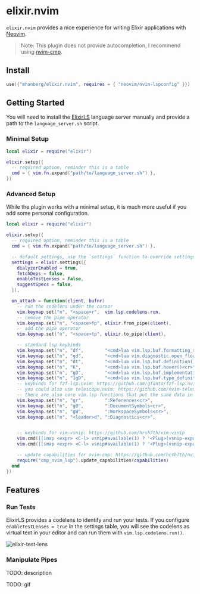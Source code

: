 # elixir.nvim

`elixir.nvim` provides a nice experience for writing Elixir applications with [Neovim](https://github.com/neovim/neovim).

> Note: This plugin does not provide autocompletion, I recommend using [nvim-cmp](https://github.com/hrsh7th/nvim-cmp).

## Install

```lua
use({"mhanberg/elixir.nvim", requires = { "neovim/nvim-lspconfig" }})
```

## Getting Started

You will need to install the [ElixirLS](https://github.com/elixir-lsp/elixir-ls) language server manually and provide a path to the `language_server.sh` script.

### Minimal Setup

```lua
local elixir = require("elixir")

elixir.setup({
  -- required option, reminder this is a table
  cmd = { vim.fn.expand("path/to/language_server.sh") },
})
```

### Advanced Setup

While the plugin works with a minimal setup, it is much more useful if you add some personal configuration.

```lua
local elixir = require("elixir")

elixir.setup({
  -- required option, reminder this is a table
  cmd = { vim.fn.expand("path/to/language_server.sh") },

  -- default settings, use the `settings` function to override settings
  settings = elixir.settings({
    dialyzerEnabled = true,
    fetchDeps = false,
    enableTestLenses = false,
    suggestSpecs = false,
  }),

  on_attach = function(client, bufnr)
    -- run the codelens under the cursor
    vim.keymap.set("n", "<space>r",  vim.lsp.codelens.run,                             { buffer = true, noremap = true })
    -- remove the pipe operator
    vim.keymap.set("n", "<space>fp", elixir.from_pipe(client),                         { buffer = true, noremap = true })
    -- add the pipe operator
    vim.keymap.set("n", "<space>tp", elixir.to_pipe(client),                           { buffer = true, noremap = true })

    -- standard lsp keybinds
    vim.keymap.set("n", "df",        "<cmd>lua vim.lsp.buf.formatting_seq_sync()<cr>", { buffer = true, noremap = true })
    vim.keymap.set("n", "gd",        "<cmd>lua vim.diagnostic.open_float()<cr>",       { buffer = true, noremap = true })
    vim.keymap.set("n", "dt",        "<cmd>lua vim.lsp.buf.definition()<cr>",          { buffer = true, noremap = true })
    vim.keymap.set("n", "K",         "<cmd>lua vim.lsp.buf.hover()<cr>",               { buffer = true, noremap = true })
    vim.keymap.set("n", "gD",        "<cmd>lua vim.lsp.buf.implementation()<cr>",      { buffer = true, noremap = true })
    vim.keymap.set("n", "1gD",       "<cmd>lua vim.lsp.buf.type_definition()<cr>",     { buffer = true, noremap = true })
    -- keybinds for fzf-lsp.nvim: https://github.com/gfanto/fzf-lsp.nvim
    -- you could also use telescope.nvim: https://github.com/nvim-telescope/telescope.nvim
    -- there are also core vim.lsp functions that put the same data in the loclist
    vim.keymap.set("n", "gr",        ":References<cr>",                                { buffer = true, noremap = true })
    vim.keymap.set("n", "g0",        ":DocumentSymbols<cr>",                           { buffer = true, noremap = true })
    vim.keymap.set("n", "gW",        ":WorkspaceSymbols<cr>",                          { buffer = true, noremap = true })
    vim.keymap.set("n", "<leader>d", ":Diagnostics<cr>",                               { buffer = true, noremap = true })


    -- keybinds for vim-vsnip: https://github.com/hrsh7th/vim-vsnip
    vim.cmd([[imap <expr> <C-l> vsnip#available(1) ? '<Plug>(vsnip-expand-or-jump)' : '<C-l>']])
    vim.cmd([[smap <expr> <C-l> vsnip#available(1) ? '<Plug>(vsnip-expand-or-jump)' : '<C-l>']])

    -- update capabilities for nvim-cmp: https://github.com/hrsh7th/nvim-cmp
    require("cmp_nvim_lsp").update_capabilities(capabilities)
  end
})
```

## Features

### Run Tests

ElixirLS provides a codelens to identify and run your tests. If you configure `enableTestLenses = true` in the settings table, you will see the codelens as virtual text in your editor and can run them with `vim.lsp.codelens.run()`.

![elixir-test-lens](https://user-images.githubusercontent.com/5523984/159722637-ef1586d5-9d47-4e1a-b68b-6a90ad744098.gif)

### Manipulate Pipes

TODO: description

TODO: gif
